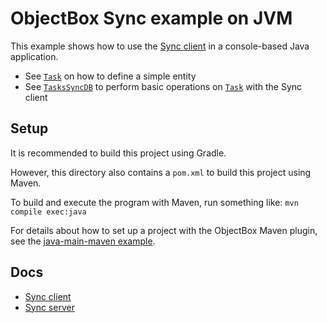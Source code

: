 # ObjectBox Sync example on JVM

This example shows how to use the [Sync client](https://sync.objectbox.io/sync-client) in a console-based Java application.

* See [`Task`](src/main/java/io/objectbox/example/Task.java) on how to define a simple entity
* See [`TasksSyncDB`](src/main/java/io/objectbox/example/TasksSyncDB.java) to perform basic operations on [`Task`](src/main/java/io/objectbox/example/Task.java) with the Sync client
                  
## Setup

It is recommended to build this project using Gradle.

However, this directory also contains a `pom.xml` to build this project using Maven.

To build and execute the program with Maven, run something like: `mvn compile exec:java`

For details about how to set up a project with the ObjectBox Maven plugin, 
see the [java-main-maven example](../java-main-maven).

## Docs

* [Sync client](https://sync.objectbox.io/sync-client)
* [Sync server](https://sync.objectbox.io/objectbox-sync-server)